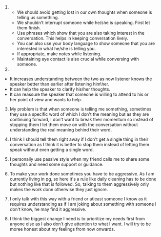 1. 
   - We should avoid getting lost in our own thoughts when someone is telling us something.
   - We shouldn't interrupt someone while he/she is speaking. First let them finish.
   -  Use phrases which show that you are also taking interest in the conversation. This helps in keeping conversation lively.
   - You can also use your body language to show someone that you are interested in what he/she is telling you.
   - If appropriate, make notes while listening.
   - Maintaining eye contact is also crucial while conversing with someone.
   

2. 
  - It increases understanding between the two as now listener knows the speaker better than earlier after listening him\her.
  - It can help the speaker to clarify his/her thoughts.
  - It can reassure the speaker that someone is willing to attend to his or her point of view and wants to help.


3. My problem is that when someone is telling me something, sometimes they use a specific word of which I don't the meaning but as they are continuing forward, I don't want to break their momentum so instead of stopping them I let them move on with the conversation without understanding the real meaning behind their word.


4. I think I should tell them right away if I don't get a single thing in their conversation as I think it is better to stop them instead of letting them speak without even getting a single word.


5. I personally use passive style when my friend calls me to share some thoughts and need some support or guidance.


6. To make your work done sometimes you have to be aggressive. As I am currently living in pg, so here it's a rule like daily cleaning has to be done but nothing like that is followed. So, talking to them aggressively only makes the work done otherwise they just ignore.


7. I only talk with this way with a friend or atleast someone I know as it requires understanding as if I am joking about something with someone I don't know, he may find it aggressive. 


8. I think the biggest change I need is to prioritize my needs first from anyone else as I also don't give attention to what I want. I will try to be moree honest about my feelings from now onwards.

